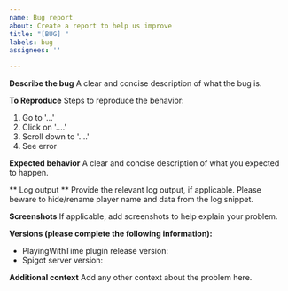 ```yaml
---
name: Bug report
about: Create a report to help us improve
title: "[BUG] "
labels: bug
assignees: ''

---
```


**Describe the bug**
A clear and concise description of what the bug is.

**To Reproduce**
Steps to reproduce the behavior:
1. Go to '...'
2. Click on '....'
3. Scroll down to '....'
4. See error

**Expected behavior**
A clear and concise description of what you expected to happen.

** Log output **
Provide the relevant log output, if applicable. Please beware to hide/rename player name and data from the log snippet.

**Screenshots**
If applicable, add screenshots to help explain your problem.

**Versions (please complete the following information):**
 - PlayingWithTime plugin release version:
 - Spigot server version:

**Additional context**
Add any other context about the problem here.

